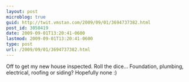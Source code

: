 ```yaml
---
layout: post
microblog: true
guid: http://twit.vmstan.com/2009/09/01/3694737382.html
post_id: 3050419
date: 2009-09-01T13:20:41-0600
lastmod: 2009-09-01T13:20:41-0600
type: post
url: /2009/09/01/3694737382.html
---
```

Off to get my new house inspected. Roll the dice... Foundation, plumbing, electrical, roofing or siding? Hopefully none :)
